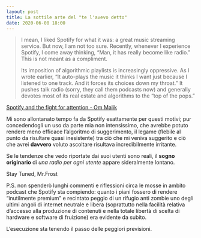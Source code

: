 ```yaml
---
layout: post
title: La sottile arte del "te l'avevo detto"
date: 2020-06-08 18:00
---
```


> I mean, I liked Spotify for what it was: a great music streaming service. But now, I am not too sure. Recently, whenever I experience Spotify, I come away thinking, “Man, it has really become like radio.” This is not meant as a compliment. 
> 
> Its imposition of algorithmic playlists is increasingly oppressive. As I wrote earlier, “It auto-plays the music it thinks I want just because I listened to one track. And it forces its choices down my throat.” It pushes talk radio (sorry, they call them podcasts now) and generally devotes most of its real estate and algorithms to the “top of the pops.”

[Spotify and the fight for attention - Om Malik](https://om.co/2020/05/31/spotify-and-the-fight-for-attention/)

Mi sono allontanato tempo fa da Spotify esattamente per questi motivi; pur concedendogli un uso da parte mia non intensissimo, che avrebbe potuto rendere meno efficace l’algoritmo di suggerimento, il legame (flebile al punto da risultare quasi inesistente) tra ciò che mi veniva suggerito e ciò che avrei **davvero** voluto ascoltare risultava incredibilmente irritante.

Se le tendenze che vedo riportate dai suoi utenti sono reali, il **sogno originario** di *una radio per ogni utente* appare sideralmente lontano.

Stay Tuned, Mr.Frost

P.S. non spenderò lunghi commenti e riflessioni circa le mosse in ambito podcast che Spotify sta compiendo: quanto i piani fossero di rendere “inutilmente premium” e recintato peggio di un rifugio anti zombie uno degli ultimi angoli di internet neutrale e libera (soprattutto nella facilità relativa d’accesso alla produzione di contenuti e nella totale libertà di scelta di hardware e software di fruizione) era evidente da subito.

L’esecuzione sta tenendo il passo delle peggiori previsioni.